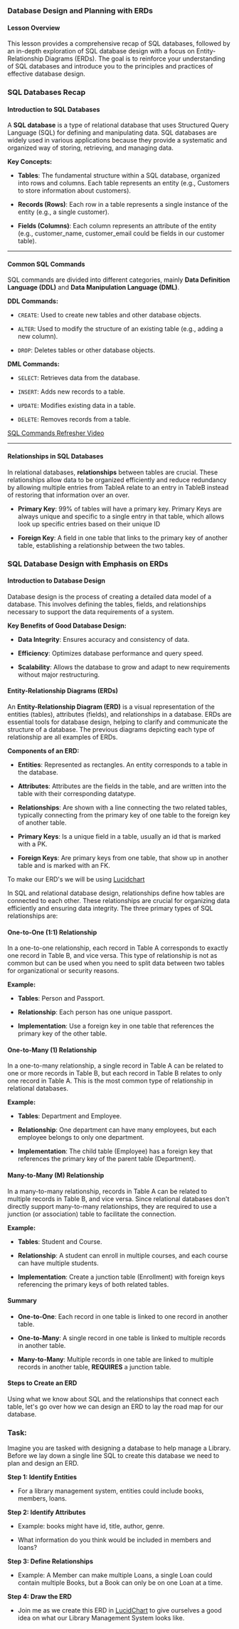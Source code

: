 ### Database Design and Planning with ERDs

#### **Lesson Overview**

This lesson provides a comprehensive recap of SQL databases, followed by an in-depth exploration of SQL database design with a focus on Entity-Relationship Diagrams (ERDs). The goal is to reinforce your understanding of SQL databases and introduce you to the principles and practices of effective database design.

### **SQL Databases Recap**

#### **Introduction to SQL Databases**

A **SQL database** is a type of relational database that uses Structured Query Language (SQL) for defining and manipulating data. SQL databases are widely used in various applications because they provide a systematic and organized way of storing, retrieving, and managing data.

**Key Concepts:**

*   **Tables**: The fundamental structure within a SQL database, organized into rows and columns. Each table represents an entity (e.g., Customers to store information about customers).
    
*   **Records (Rows)**: Each row in a table represents a single instance of the entity (e.g., a single customer).
    
*   **Fields (Columns)**: Each column represents an attribute of the entity (e.g., customer\_name, customer\_email could be fields in our customer table).
    
---
#### **Common SQL Commands**

SQL commands are divided into different categories, mainly **Data Definition Language (DDL)** and **Data Manipulation Language (DML)**.

**DDL Commands:**

*   `CREATE`: Used to create new tables and other database objects.
    
*   `ALTER`: Used to modify the structure of an existing table (e.g., adding a new column).
    
*   `DROP`: Deletes tables or other database objects.
    

**DML Commands:**

*   `SELECT`: Retrieves data from the database.
    
*   `INSERT`: Adds new records to a table.
    
*   `UPDATE`: Modifies existing data in a table.
    
*   `DELETE`: Removes records from a table.

[SQL Commands Refresher Video](https://www.loom.com/share/be5a39069b9a46ff86aed7843a22beca?sid=90f37e88-ebab-408e-908b-0d9f6cfa76bf)

---

#### **Relationships in SQL Databases**

In relational databases, **relationships** between tables are crucial. These relationships allow data to be organized efficiently and reduce redundancy by allowing multiple entries from TableA relate to an entry in TableB instead of restoring that information over an over.
* **Primary Key**: 99% of tables will have a primary key. Primary Keys are always unique and specific to a single entry in that table, which allows look up specific entries based on their unique ID

*   **Foreign Key**: A field in one table that links to the primary key of another table, establishing a relationship between the two tables.
    

    


    

### **SQL Database Design with Emphasis on ERDs**

#### **Introduction to Database Design**

Database design is the process of creating a detailed data model of a database. This involves defining the tables, fields, and relationships necessary to support the data requirements of a system.

**Key Benefits of Good Database Design:**

*   **Data Integrity**: Ensures accuracy and consistency of data.
    
*   **Efficiency**: Optimizes database performance and query speed.
    
*   **Scalability**: Allows the database to grow and adapt to new requirements without major restructuring.
    

#### **Entity-Relationship Diagrams (ERDs)**

An **Entity-Relationship Diagram (ERD)** is a visual representation of the entities (tables), attributes (fields), and relationships in a database. ERDs are essential tools for database design, helping to clarify and communicate the structure of a database. The previous diagrams depicting each type of relationship are all examples of ERDs.

**Components of an ERD:**

*   **Entities**: Represented as rectangles. An entity corresponds to a table in the database.
    
*   **Attributes**: Attributes are the fields in the table, and are written into the table with their corresponding datatype.
    
*   **Relationships**: Are shown with a line connecting the two related tables, typically connecting from the primary key of one table to the foreign key of another table.
    
*   **Primary Keys**: Is a unique field in a table, usually an id that is marked with a PK.
    
*   **Foreign Keys**: Are primary keys from one table, that show up in another table and is marked with an FK.

To make our ERD's we will be using [Lucidchart](https://lucid.app/documents)

In SQL and relational database design, relationships define how tables are connected to each other. These relationships are crucial for organizing data efficiently and ensuring data integrity. The three primary types of SQL relationships are:

#### **One-to-One (1:1) Relationship**

In a one-to-one relationship, each record in Table A corresponds to exactly one record in Table B, and vice versa. This type of relationship is not as common but can be used when you need to split data between two tables for organizational or security reasons.

**Example:**

*   **Tables**: Person and Passport.
    
*   **Relationship**: Each person has one unique passport.
    
*   **Implementation**: Use a foreign key in one table that references the primary key of the other table.
    

#### **One-to-Many (1) Relationship**

In a one-to-many relationship, a single record in Table A can be related to one or more records in Table B, but each record in Table B relates to only one record in Table A. This is the most common type of relationship in relational databases.

**Example:**

*   **Tables**: Department and Employee.
    
*   **Relationship**: One department can have many employees, but each employee belongs to only one department.
    
*   **Implementation**: The child table (Employee) has a foreign key that references the primary key of the parent table (Department).
    

#### **Many-to-Many (M) Relationship**

In a many-to-many relationship, records in Table A can be related to multiple records in Table B, and vice versa. Since relational databases don't directly support many-to-many relationships, they are required to use a junction (or association) table to facilitate the connection.

**Example:**

*   **Tables**: Student and Course.
    
*   **Relationship**: A student can enroll in multiple courses, and each course can have multiple students.
    
*   **Implementation**: Create a junction table (Enrollment) with foreign keys referencing the primary keys of both related tables.
    

#### Summary

*   **One-to-One**: Each record in one table is linked to one record in another table.
    
*   **One-to-Many**: A single record in one table is linked to multiple records in another table.
    
*   **Many-to-Many**: Multiple records in one table are linked to multiple records in another table,  **REQUIRES** a junction table.
    

#### **Steps to Create an ERD**

Using what we know about SQL and the relationships that connect each table, let's go over how we can design an ERD to lay the road map for our database.

### Task:
Imagine you are tasked with designing a database to help manage a Library. Before we lay down a single line SQL to create this database we need to plan and design an ERD.


**Step 1: Identify Entities**

*   For a library management system, entities could include books, members, loans.
    

**Step 2: Identify Attributes**

*   Example: books might have id, title, author, genre.
    
*   What information do you think would be included in members and loans?
    

**Step 3: Define Relationships**

*   Example: A Member can make multiple Loans, a single Loan could contain multiple Books, but a Book can only be on one Loan at a time.
    

**Step 4: Draw the ERD**

*   Join me as we create this ERD in [LucidChart](https://www.lucidchart.com) to give ourselves a good idea on what our Library Management System looks like.